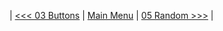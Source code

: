 | [<<< 03 Buttons](https://github.com/jpbatz/microbit_tutorial_I/blob/master/03_buttons/buttons.ipynb) | [Main Menu](https://github.com/jpbatz/microbit_tutorial_I/blob/master/README.md) | [05 Random >>>](https://github.com/jpbatz/microbit_tutorial_I/blob/master/05_random/randomness.ipynb) | 
